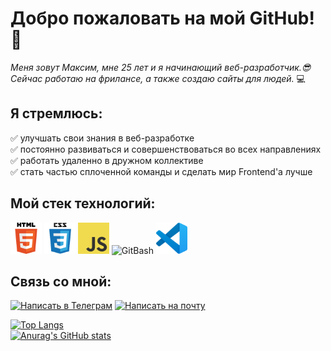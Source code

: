 # Добро пожаловать на мой GitHub!👋
_Меня зовут Максим, мне 25 лет и я начинающий веб-разработчик.😎 Сейчас работаю на фрилансе, а также создаю сайты для людей._ 💻

## Я стремлюсь:

✅ улучшать свои знания в веб-разработке  
✅ постоянно развиваться и совершенствоваться во всех направлениях  
✅ работать удаленно в дружном коллективе<br>
✅ стать частью сплоченной команды и сделать мир Frontend'а лучше

## Мой стек технологий:
<img src="https://raw.githubusercontent.com/github/explore/80688e429a7d4ef2fca1e82350fe8e3517d3494d/topics/html/html.png" alt="HTML" width="50" height="50"/> <img src="https://raw.githubusercontent.com/github/explore/80688e429a7d4ef2fca1e82350fe8e3517d3494d/topics/css/css.png" alt="CSS3" width="50" height="50"/> <img src="https://raw.githubusercontent.com/github/explore/80688e429a7d4ef2fca1e82350fe8e3517d3494d/topics/javascript/javascript.png" alt="JavaScript" width="50" height="50"/> <img src="https://mccarter.gallerycdn.vsassets.io/extensions/mccarter/start-git-bash/1.2.1/1499505567572/Microsoft.VisualStudio.Services.Icons.Default" alt="GitBash" width="50" height="50"/> <img src="https://raw.githubusercontent.com/github/explore/80688e429a7d4ef2fca1e82350fe8e3517d3494d/topics/visual-studio-code/visual-studio-code.png" alt="Visual Studio Code" width="50" height="50"/>

## Связь со мной:
<a href="https://t.me/yakushenkovm" target="_blank"><img src="https://opt-1453117.ssl.1c-bitrix-cdn.ru/upload/medialibrary/5c8/5c85af4c09d926ea5b7fe671d9a313b9.png?163994233254026" alt="Написать в Телеграм" width="50" height="50"></a> <a href="mailto:maxim@yakushenkov.ru" target="_blank"><img src="https://iwiki.su/wp-content/uploads/2014/04/mail_icon_by_cortexcerebri-d90ks8v.png" alt="Написать на почту" width="50" height="50"></a>

[![Top Langs](https://github-readme-stats.vercel.app/api/top-langs/?username=MaksimYakushenkov)]()  
[![Anurag's GitHub stats](https://github-readme-stats.vercel.app/api?username=MaksimYakushenkov&theme=vue&show_icons=true)]()
